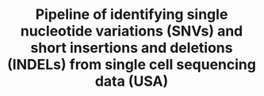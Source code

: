 ---
title: Pipeline of identifying single nucleotide variations (SNVs) and short insertions and deletions (INDELs) from single cell sequencing data (USA)
tags:
- pipeline

# Optional external URL for project (replaces project detail page).
external_link: "https://github.com/biosinodx/SCcaller"

---